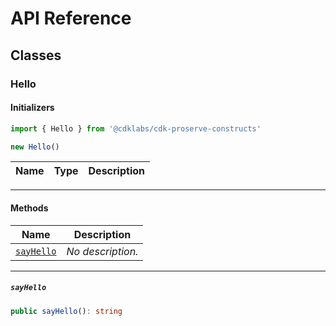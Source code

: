# API Reference <a name="API Reference" id="api-reference"></a>



## Classes <a name="Classes" id="Classes"></a>

### Hello <a name="Hello" id="@cdklabs/cdk-proserve-constructs.Hello"></a>

#### Initializers <a name="Initializers" id="@cdklabs/cdk-proserve-constructs.Hello.Initializer"></a>

```typescript
import { Hello } from '@cdklabs/cdk-proserve-constructs'

new Hello()
```

| **Name** | **Type** | **Description** |
| --- | --- | --- |

---

#### Methods <a name="Methods" id="Methods"></a>

| **Name** | **Description** |
| --- | --- |
| <code><a href="#@cdklabs/cdk-proserve-constructs.Hello.sayHello">sayHello</a></code> | *No description.* |

---

##### `sayHello` <a name="sayHello" id="@cdklabs/cdk-proserve-constructs.Hello.sayHello"></a>

```typescript
public sayHello(): string
```






